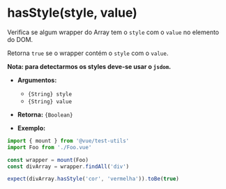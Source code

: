 # hasStyle(style, value)

Verifica se algum wrapper do Array tem o `style` com o `value` no elemento do DOM.

Retorna `true` se o wrapper contém o `style` com o `value`.

**Nota: para detectarmos os styles deve-se usar o `jsdom`.**

- **Argumentos:**
  - `{String} style`
  - `{String} value`

- **Retorna:** `{Boolean}`

- **Exemplo:**

```js
import { mount } from '@vue/test-utils'
import Foo from './Foo.vue'

const wrapper = mount(Foo)
const divArray = wrapper.findAll('div')

expect(divArray.hasStyle('cor', 'vermelha')).toBe(true)
```
